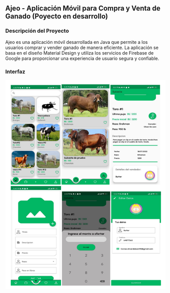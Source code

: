## Ajeo - Aplicación Móvil para Compra y Venta de Ganado (Poyecto en desarrollo)

### Descripción del Proyecto
Ajeo es una aplicación móvil desarrollada en Java que permite a los usuarios comprar y vender ganado de manera eficiente. La aplicación se basa en el diseño Material Design y utiliza los servicios de Firebase de Google para proporcionar una experiencia de usuario segura y confiable.

### Interfaz 
![Interfaz de AJEO](Captura.PNG)



